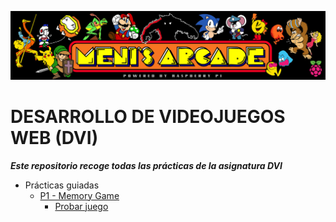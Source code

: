 ![alt text](https://github.com/DenisRaicu/DESARROLLO-DE-VIDEOJUEGOS-WEB/blob/master/BannerArcade.jpg)

# DESARROLLO DE VIDEOJUEGOS WEB (DVI)
***Este repositorio recoge todas las prácticas de la asignatura DVI***

- Prácticas guiadas
  - [P1 - Memory Game](https://github.com/DenisRaicu/DESARROLLO-DE-VIDEOJUEGOS-WEB/tree/master/P1)
    - [Probar juego](https://denisraicu.github.io/DESARROLLO-DE-VIDEOJUEGOS-WEB)
